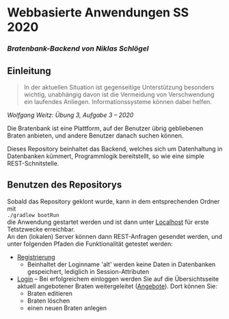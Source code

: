 # **Webbasierte Anwendungen SS 2020**
### _Bratenbank-Backend von Niklas Schlögel_


## Einleitung
> In der aktuellen Situation ist gegenseitige Unterstützung besonders wichtig, unabhängig davon ist die Vermeidung von Verschwendung ein laufendes Anliegen. 
> Informationssysteme können dabei helfen.

_Wolfgang Weitz: Übung 3, Aufgabe 3 – 2020_ 

Die Bratenbank ist eine Plattform, auf der Benutzer übrig gebliebenen Braten anbieten, und andere Benutzer danach suchen können.

Dieses Repository beinhaltet das Backend, welches sich um Datenhaltung in Datenbanken kümmert, Programmlogik bereitstellt, so wie eine simple REST-Schnitstelle.

## Benutzen des Repositorys
Sobald das Repository geklont wurde, kann in dem entsprechenden Ordner mit<br>
`./gradlew bootRun`<br>
die Anwendung gestartet werden und ist dann unter [Localhost](http://localhost:8080/) für erste Tetstzwecke erreichbar.<br>
An den (lokalen) Server können dann REST-Anfragen gesendet werden, und unter folgenden Pfaden die Funktionalität getestet werden:
- [Registrierung](http://localhost:8080/benutzer)
    * Beinhaltet der Loginname 'alt' werden keine Daten in Datenbanken gespeichert, lediglich in Session-Attributen
- [Login](http://localhost:8080/login) – Bei erfolgreichem einloggen werden Sie auf die Übersichtsseite aktuell angebotener Braten weitergeleitet ([Angebote](http://localhost:8080/angebote)). Dort können Sie:
    * Braten editieren
    * Braten löschen
    * einen neuen Braten anlegen